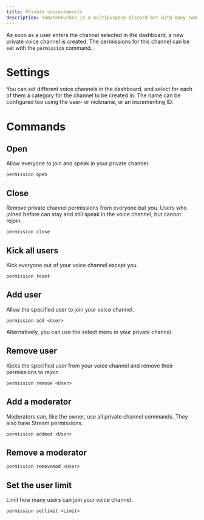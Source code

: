 ```yaml
---
title: Private voicechannels
description: TomatenKuchen is a multipurpose Discord bot with many common and innovative features for your server. Explains private channels and their commands
---
```


As soon as a user enters the channel selected in the dashboard, a new private voice channel is created.
The permissions for this channel can be set with the `permission` command.

# Settings

You can set different voice channels in the dashboard, and select for each of them a category for the channel to be created in.
The name can be configured too using the user- or nickname, or an incrementing ID.

# Commands

## Open

Allow everyone to join and speak in your private channel.

`permission open`

## Close

Remove private channel permissions from everyone but you.
Users who joined before can stay and still speak in the voice channel, but cannot rejoin.

`permission close`

## Kick all users

Kick everyone out of your voice channel except you.

`permission reset`

## Add user

Allow the specified user to join your voice channel.

`permission add <User>`

Alternatively, you can use the select menu in your private channel.

## Remove user

Kicks the specified user from your voice channel and remove their permissions to rejoin.

`permission remove <User>`

## Add a moderator

Moderators can, like the owner, use all private channel commands.
They also have Stream permissions.

`permission addmod <User>`

## Remove a moderator

`permission removemod <User>`

## Set the user limit

Limit how many users can join your voice channel.

`permission setlimit <Limit>`
